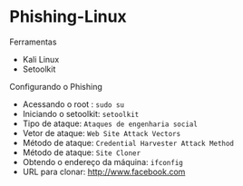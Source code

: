 # Phishing-Linux

 Ferramentas
 
 - Kali Linux
- Setoolkit

Configurando o Phishing 

- Acessando o root :  ```sudo su```
- Iniciando o setoolkit: ``` setoolkit ```
- Tipo de ataque: ``` Ataques de engenharia social ```
- Vetor de ataque: ``` Web Site Attack Vectors ```
- Método de ataque: ```Credential Harvester Attack Method ```
- Método de ataque: ``` Site Cloner ```
- Obtendo o endereço da máquina: ``` ifconfig ```
- URL para clonar: http://www.facebook.com
